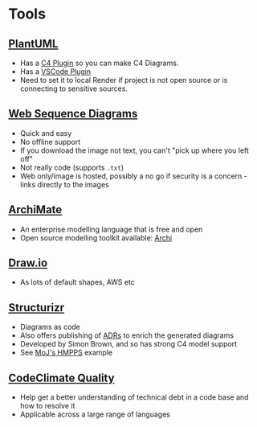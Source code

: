 # Tools

## [PlantUML](https://www.planttext.com/)

- Has a [C4 Plugin](https://github.com/plantuml-stdlib/C4-PlantUML) so you can make C4 Diagrams.
- Has a [VSCode Plugin](https://marketplace.visualstudio.com/items?itemName=jebbs.plantuml)
- Need to set it to local Render if project is not open source or is connecting to sensitive sources.

## [Web Sequence Diagrams](https://www.websequencediagrams.com/)

- Quick and easy
- No offline support
- If you download the image not text, you can't "pick up where you left off"
- Not really code (supports `.txt`)
- Web only/image is hosted, possibly a no go if security is a concern - links directly to the images

## [ArchiMate](https://en.wikipedia.org/wiki/ArchiMate)

- An enterprise modelling language that is free and open
- Open source modelling toolkit available: [Archi](https://www.archimatetool.com/)

## [Draw.io](https://draw.io)

- As lots of default shapes, AWS etc

## [Structurizr](https://structurizr.com/)

- Diagrams as code
- Also offers publishing of [ADRs](./communicate_into_the_future.md) to enrich the generated diagrams
- Developed by Simon Brown, and so has strong C4 model support
- See [MoJ's HMPPS](https://github.com/ministryofjustice/hmpps-architecture-as-code) example

## [CodeClimate Quality](https://codeclimate.com/quality)

- Help get a better understanding of technical debt in a code base and how to resolve it
- Applicable across a large range of languages
